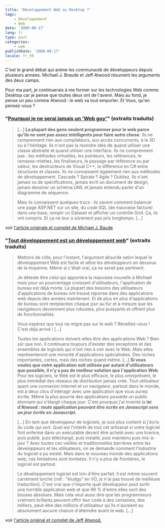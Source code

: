 ```yaml
---
title: 'Développement Web ou Desktop ?'
tags:
    - Développement
    - Web
date: '2009-08-17'
lang: fr
type: post
categories:
    - web
publishDate: '2009-08-17'
locale: fr_FR
---
```


C'est le grand débat qui anime les communauté de développeurs depuis plusieurs années. Michael J. Braude et Jeff Atwood résument les arguments des deux camps.

Pour ma part, je continuerais à me former sur les technologies Web comme Desktop car je pense que toutes deux ont de l'avenir. Mais au fond, je pense un peu comme Atwood&nbsp;: le web va tout emporter. Et Vous, qu'en pensez-vous&nbsp;?

### "[Pourquoi je ne serai jamais un 'Web guy'](http://michaelbraude.blogspot.com/2009/05/why-ill-never-be-web-guy.html)" (extraits traduits)

> […] **La plupart des gens veulent programmer pour le web parce qu'ils ne sont pas assez intelligents pour faire autre chose.** Ils ne comprennent rien aux compilateurs, aux accès concurrents, à la 3D ou à l'héritage. Ils n'ont pas la moindre idée de quand utiliser une classe abstraite et quand utiliser une interface. Ils ne comprennent pas&nbsp;: les méthodes virtuelles, les pointeurs, les références, le ramasse-miettes, les finaliseurs, le passage par référence ou par valeur, les destructeurs de Visual C++, la différence en C# entre structures et classes. Ils ne connaissent également rien aux méthodes de développement. Cascade&nbsp;? Spirale&nbsp;? Agile&nbsp;? Oubliez. Ils n'ont jamais vu de spécifications, jamais écrit un document de design, jamais dessiner un schéma UML et jamais entendu parler d'un diagramme de séquence.  
> 
> Mais ils connaissent quelques trucs&nbsp;: ils savent comment balancer une page ASP.NET sur un site, du code SQL (de mauvaise facture) dans une base, remplir un Dataset et afficher un contrôle Grid. Ça, ils ont compris. Et ça ne leur a sûrement pas pris longtemps. […]

voir [l'article originale et complet de Michael J. Baude](http://michaelbraude.blogspot.com/2009/05/why-ill-never-be-web-guy.html)

### "[Tout développement est un développement web](http://blog.codinghorror.com/)" (extraits traduits)

> Mettons de côté, pour l'instant, l'argument absurde selon lequel le développement Web est facile et attire les développeurs en dessous de la moyenne. Même si c'était vrai, ça ne serait pas pertinent.  
> 
> Je déteste être celui qui apportera la mauvaise nouvelle à Michael mais pour un pourcentage croissant d'utilisateurs, l'application de bureau est déjà morte. La plupart des besoins des utilisateurs d'applications de bureau ont trouvé réponse dans des applications web depuis des années maintenant. Et de plus en plus d'applications de bureau sont remplacées chaque jour au fur et à mesure que les navigateurs deviennent plus robustes, plus puissants et offrent plus de fonctionnalités.  
> 
> Vous espèrez que tout ne migre pas sur le web&nbsp;? Réveillez-vous&nbsp;! C'est déjà arrivé&nbsp;! […]  
> 
> Toutes les applications doivent-elles être des applications Web&nbsp;? Bien sûr que non. Il continuera toujours d'exister des exceptions et des ensembles de logiciels qui n'ont rien à voir avec le Web. Mais elles représenteront une minorité d'applications spécialisées. Des niches importantes, certes, mais des niches quand même. […] **Si vous voulez que votre application soit utilisée par autant d'utilisateurs que possible, il n'y a pas de meilleur solution que l'application Web**. Pour les logiciels, le Web est le plus efficace, le plus omniprésent, le plus immédiat des réseaux de distribution jamais crée. Tout utilisateur ayant une connexion internet et un navigateur, partout dans le monde, est à deux clics d'intéragir avec une application que vous auriez écrite. Même la plus pourrie des applications possède un public étonnant qui s'élargit chaque jour. C'est pourquoi j'ai inventé la **loi d'Atwood&nbsp;: _toute application pouvant être écrite en Javascript sera un jour écrite en Javascript_.**  
> 
> […] En tant que développeur de logiciels, je suis plus content si j'écris du code qui sert. Quel est l'intérêt de tout cet artisanat si votre logiciel finit enfermé dans un exécutable devant être acheté avec une licence, puis publié, puis téléchargé, puis installé, puis maintenu puis mis-à-jour&nbsp;? Avec toutes ces vieilles et traditionnelles barrières entre les développeurs et les utilisateurs, on se demande comment l'industrie du logiciel a pu existé. Mais dans le nouveau monde des applications web, ces limitations sont tombées. Il n'y a plus de frontières, le logiciel est partout.  
> 
> Le développement logiciel est loin d'être parfait. Il est même souvent carrément torché [ndt&nbsp;: "kludgy" en VO, je n'ai pas trouvé de meilleure traduction]. C'est vrai que n'importe quel développeur peut sortir une horrible application web et que 99 % d'entre elles sont des bouses absolues. Mais cela veut aussi dire que les programmeurs vraiment brillants peuvent offrir leur code à des centaines, des milliers, peut-être des millions d'utilisateur qu'ils n'auraient eu absolument aucune chance d'atteindre avant le web. […]

voir [l'article original et complet de Jeff Atwood.](http://blog.codinghorror.com/)